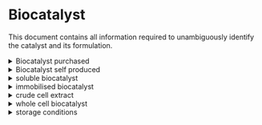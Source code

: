 # Biocatalyst

This document contains all information required to unambiguously identify the catalyst and its formulation.


<details> <Summary>Biocatalyst purchased</Summary>

### Biocatalyst_purchased

basic info about the biocatalyst

- __name*__
  - Type: string
  - Description: Name of the biocatalyst
- __ecnumber__
  - Type: string
  - Description: Code used to determine the family of a protein.

- __chemical_reaction__
  - Type: string
  - Description: reactio catalysed by the enzyme

- __sequence__
  - Type: string
  - Description: Amono acid sequence of the enzyme

- __origin_organism__
  - Type: string
  - Description: Organism from which the enzyme was extracted or identfied

- __production_organism__
  - Type: string
  - Description: Organism in which the enzyme was produced

- __postranslational_modification__
  - Type: string
  - Description: Code used to determine the family of a protein.

- __supplier__
  - Type: string
  - Company from which the enzyme was purchased

- __purity__
  - Type: float
  - Description: purity of the enzyme

- __formulation__
  - Type: string
  - Description: formulation of the biocatlyst, eg powder, solution etc.

</details>

<details> <Summary>Biocatalyst self produced</Summary>

### BiocatalystselfProduced

basic info about the self producted biocatalyst

- __name*__
  - Type: string
  - Description: Name of the biocatalyst

- __ecnumber__
  - Type: string
  - Description: Code used to determine the family of a protein.

- __chemical_reaction__
  - Type: string
  - Description: reactio catalysed by the enzyme

- __sequence__
  - Type: string
  - Description: Amono acid sequence of the enzyme

- __origin_organism__
  - Type: string
  - Description: Organism from which the enzyme was extracted or identfied

- __production_organism__
  - Type: string
  - Description: Organism in which the enzyme was produced

- __postranslational_modification__
  - Type: string
  - Description: Code used to determine the family of a protein.

- __supplier__
  - Type: string
  - Company from which the enzyme was purchased

- __purity__
  - Type: float
  - Description: purity of the enzyme

- __formulation__
  - Type: string
  - Description: formulation of the biocatlyst, eg powder, solution etc.


- __purification_method__
  - Type: string
  - Description: method used for purification of the enyme

</details>

<details> <Summary>soluble biocatalyst</Summary>

### SolubleBiocatalyst [_BiocatalystselfProduced_]

soluble biocatlyst

- __concentration*__
  - Type: posfloat
  - Description: Concentration of the biocatalyst.

- __activity__:
  - Type: float
  - Description: Acitivity of the enzyme in U/mg or U/mL

- __concentration_det_method*__
  - Type: string
  - Description: Method on how the concentration has been determined.

- __formulation__
  - Type: string
  - Description: formulation of the biocatlyst, eg powder, solution etc.

</details>

<details> <Summary>immobilised biocatalyst</Summary>

### ImmobilisedBiocatalyst [_BiocatalystselfProduced_]


- __purification_procedure__
  - Type: string
  - Description: Method for purifying the enzyme

- __immobilisation_procedure__
  - Type: string
  - Description: Procedure for immpbilising the enzyme

- __concentration__
  - Type: float
  - Description: concentration of the enzyme on the immobilised phase

- __concentration_determination_method__
  - Type: string
  - Description: method how the concentration was measured

</details>

<details> <Summary>crude cell extract</Summary>

### CrudeCellExtract [_BiocatalystselfProduced_]

- __cell_disruption_process__
  - Type: string
  - Description: Method how the cells were disrupted

- __concentration__
  - Type: float
  - Description: concentration of the enzyme on the immobilised phase

- __concentration_determination_method__
  - Type: string
  - Description: method how the concentration was measured

</details>

<details> <Summary>whole cell biocatalyst</Summary>

### WholeCellBiocatalyst [_BiocatalystselfProduced_]

- __harvesting_method__
  - Type: string
  - Description: How were the cells harvested?

- __formulation__
  - Type: string
  - Description: formulation of the catalyst (wet cells, lyoohillised?)

</details>

<details> <Summary>storage conditions</Summary>

### StorageConditions [_BiocatalystselfProduced_]

- __temperature__
  - Type: float
  - Description: storage tmeperature (-20°C, -80°C)

- __storage_start__
  - Type: date
  - Description: when was the catalysed stored

- __removing/rethawing__
  - Type: sting
  - Description: was the catalyst removed from storage or rethawed?

- __thawing_process__
  - Type: string
  - Description: how was the catalst frozen, any special deviced

</details>
